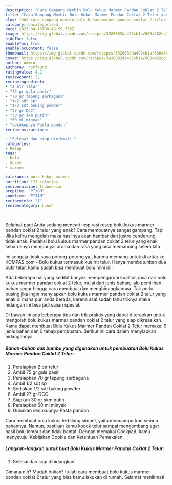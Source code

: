 ```yaml
---
description: "Cara Gampang Membin Bolu Kukus Marmer Pandan Coklat 2 Telur yang Enak"
title: "Cara Gampang Membin Bolu Kukus Marmer Pandan Coklat 2 Telur yang Enak"
slug: 1308-cara-gampang-membin-bolu-kukus-marmer-pandan-coklat-2-telur-yang-enak
category: Uncategorized
date: 2023-04-16T08:48:59.555Z
image: https://img-global.cpcdn.com/recipes/3920082da497cb1a/680x482cq70/bolu-kukus-marmer-pandan-coklat-2-telur-foto-resep-utama.jpg
hideToc: false
enableToc: true
enableTocContent: false
thumbnail: https://img-global.cpcdn.com/recipes/3920082da497cb1a/680x482cq70/bolu-kukus-marmer-pandan-coklat-2-telur-foto-resep-utama.jpg
cover: https://img-global.cpcdn.com/recipes/3920082da497cb1a/680x482cq70/bolu-kukus-marmer-pandan-coklat-2-telur-foto-resep-utama.jpg
author: Admin
authorAv: notfound
ratingvalue: 4.2
reviewcount: 22
recipeingredient:
- "2 btr telur"
- "75 gr gula pasir"
- "70 gr tepung serbaguna"
- "1/2 sdt sp"
- "1/2 sdt baking powder"
- "27 gr DCC"
- "30 gr skm putih"
- "60 ml minyak"
- "secukupnya Pasta pandan"
recipeinstructions:

- "Selesai dan siap dinikmati!"
categories:
- Resep
tags:
- bolu
- kukus
- marmer

katakunci: bolu kukus marmer 
nutrition: 123 calories
recipecuisine: Indonesian
preptime: "PT18M"
cooktime: "PT31M"
recipeyield: "1"
recipecategory: Lunch

---
```



Selamat pagi Anda sedang mencari inspirasi resep bolu kukus marmer pandan coklat 2 telur yang enak? Cara membuatnya sangat gampang. Tapi Jika keliru mengolah maka hasilnya akan hambar dan justru cenderung tidak enak. Padahal bolu kukus marmer pandan coklat 2 telur yang enak seharusnya mempunyai aroma dan rasa yang bisa memancing selera kita.


Ini sengaja tidak saya potong-potong ya,, karena memang untuk di antar ke. KOMPAS.com - Bolu kukus termasuk kue irit telur. Hanya membutuhkan dua butir telur, kamu sudah bisa membuat bolu mini ini.

Ada beberapa hal yang sedikit banyak mempengaruhi kualitas rasa dari bolu kukus marmer pandan coklat 2 telur, mulai dari jenis bahan, lalu pemilihan bahan segar hingga cara membuat dan menghidangkannya. Tak perlu pusing jika ingin menyiapkan bolu kukus marmer pandan coklat 2 telur yang enak di mana pun anda berada, karena asal sudah tahu triknya maka hidangan ini bisa jadi sajian spesial.


Di bawah ini ada beberapa tips dan trik praktis yang dapat diterapkan untuk mengolah bolu kukus marmer pandan coklat 2 telur yang siap dikreasikan. Kamu dapat membuat Bolu Kukus Marmer Pandan Coklat 2 Telur memakai 9 jenis bahan dan 0 tahap pembuatan. Berikut ini cara dalam menyiapkan hidangannya.

<!--inarticleads1-->

##### Bahan-bahan dan bumbu yang digunakan untuk pembuatan Bolu Kukus Marmer Pandan Coklat 2 Telur:

1. Persiapkan 2 btr telur
1. Ambil 75 gr gula pasir
1. Persiapkan 70 gr tepung serbaguna
1. Ambil 1/2 sdt sp
1. Sediakan 1/2 sdt baking powder
1. Ambil 27 gr DCC
1. Siapkan 30 gr skm putih
1. Persiapkan 60 ml minyak
1. Gunakan secukupnya Pasta pandan


Cara membuat bolu kukus terbilang simpel, yaitu mencampurkan semua bahannya. Namun, pastikan kamu kocok telur sampai mengembang agar hasil bolu lembut dan tidak bantat. Dengan memakai Cookpad, kamu menyetujui Kebijakan Cookie dan Ketentuan Pemakaian. 

<!--inarticleads2-->

##### Langkah-langkah untuk buat Bolu Kukus Marmer Pandan Coklat 2 Telur:


1. Selesai dan siap dihidangkan!



Gimana nih? Mudah bukan? Itulah cara membuat bolu kukus marmer pandan coklat 2 telur yang bisa kamu lakukan di rumah. Selamat menikmati
